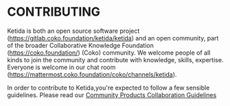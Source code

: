 # CONTRIBUTING

Ketida is both an open source software project (https://gitlab.coko.foundation/ketida/ketida) and an open community, part of the broader Collaborative Knowledge Foundation (https://coko.foundation/) (Coko) community. We welcome people of all kinds to join the community and contribute with knowledge, skills, expertise. Everyone is welcome in our chat room (https://mattermost.coko.foundation/coko/channels/ketida).

In order to contribute to Ketida,you're expected to follow a few sensible guidelines. Please read our [Community Products Collaboration Guidelines](https://docs.coko.foundation/s/community-collab)
